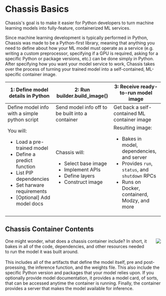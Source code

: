 # Chassis Basics
Chassis's goal is to make it easier for Python developers to turn machine learning models into fully-feature, containerized ML services.

Since machine learning development is typically performed in Python, Chassis was made to be a Python-first library, meaning that anything you need to define about how your ML model must operate as a service (e.g. writing a custom preprocessor, specifying if a GPU is required, asking for a specific Python or package versions, etc.) can be done simply in Python. After specifying how you want your model service to work, Chassis takes over the process of turning your trained model into a self-contained, ML-specific container image.

| 1: Define model details in Python 	| 2: Run builder.build_image() 	| 3: Receive ready-to-run model image 	|
|---	|---	|---	|
| Define model info with a simple python script 	| Send model info off to be built into a container 	| Get back a self-contained ML container image 	|
| You will:<ul>  <li>Load a pre-trained model</li> <li>Define a predict function</li> <li>List PIP dependencies</li> <li>Set harware requirements</li> <li>[Optional] Add model docs</li> </ul> 	| Chassis will:<ul> <li>Select base image</li> <li>Implement APIs</li> <li>Define layers</li> <li>Construct image</li> </ul> 	| Resulting image:<ul> <li>Bakes in model, dependencies, and server</li> <li>Provides `run`, `status`, and `shutdown` RPCs</li> <li>Runs on Docker, containerd, Modzy, and more</li> </ul> 	|

## Chassis Container Contents

<div>
    <p><img style="float:right;max-width:60%;max-height:450px;padding-left:2em; padding-bottom: 2em" src="../../images/inside-chassis.png">One might wonder, what does a chassis container include? In short, it bakes in all of the code, dependencies, and other resources needed to run the model it was built around.<br/><br/>
    This includes all of the artifacts that define the model itself, pre and post-proessing, the inference function, and the weights file. This also include the specific Python version and packages that your model relies upon. If you optionally provide model documentation, it provides a model card, of sorts, that can be accessed anytime the container is running. Finally, the container provides a server that makes the model available for inference.</p>
</div>
